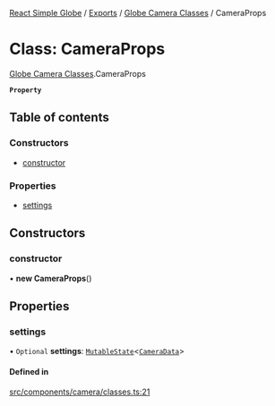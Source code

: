 [React Simple Globe](../README.md) / [Exports](../modules.md) / [Globe Camera Classes](../modules/Globe_Camera_Classes.md) / CameraProps

# Class: CameraProps

[Globe Camera Classes](../modules/Globe_Camera_Classes.md).CameraProps

**`Property`**

## Table of contents

### Constructors

- [constructor](Globe_Camera_Classes.CameraProps.md#constructor)

### Properties

- [settings](Globe_Camera_Classes.CameraProps.md#settings)

## Constructors

### constructor

• **new CameraProps**()

## Properties

### settings

• `Optional` **settings**: [`MutableState`](../modules/Globe_Types.md#mutablestate)<[`CameraData`](Globe_Camera_Classes.CameraData.md)\>

#### Defined in

[src/components/camera/classes.ts:21](https://github.com/Gaushao/d3-react-globe/blob/636f719/src/components/camera/classes.ts#L21)
